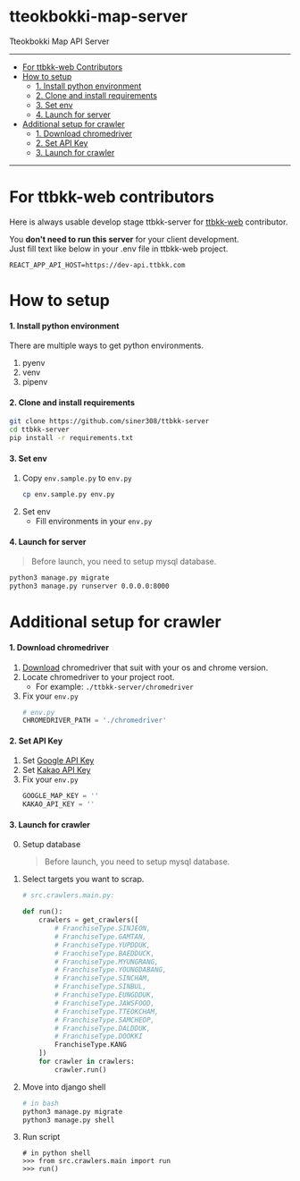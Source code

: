 # tteokbokki-map-server
Tteokbokki Map API Server

---

- [For ttbkk-web Contributors](#for-ttbkk-web-contributors)
- [How to setup](#how-to-setup)
  - [1. Install python environment](#1-install-python-environment)
  - [2. Clone and install requirements](#2-clone-and-install-requirements)
  - [3. Set env](#3-set-env)
  - [4. Launch for server](#4-launch-for-server)
- [Additional setup for crawler](#additional-setup-for-crawler)
  - [1. Download chromedriver](#1-download-chromedriver)
  - [2. Set API Key](#2-set-api-key)
  - [3. Launch for crawler](#3-launch-for-crawler)

---
# For ttbkk-web contributors
Here is always usable develop stage ttbkk-server for [ttbkk-web](https://github.com/siner308/ttbkk-web) contributor.

You **don't need to run this server** for your client development.<br>
Just fill text like below in your .env file in ttbkk-web project.

```text
REACT_APP_API_HOST=https://dev-api.ttbkk.com
```

# How to setup

#### 1. Install python environment
There are multiple ways to get python environments.
1. pyenv
2. venv
3. pipenv

#### 2. Clone and install requirements
```bash
git clone https://github.com/siner308/ttbkk-server
cd ttbkk-server
pip install -r requirements.txt
```

#### 3. Set env
1. Copy `env.sample.py` to `env.py`
    ```bash
    cp env.sample.py env.py
    ```
2. Set env
    - Fill environments in your `env.py`

#### 4. Launch for server
> Before launch, you need to setup mysql database.

```bash
python3 manage.py migrate
python3 manage.py runserver 0.0.0.0:8000
```

# Additional setup for crawler

#### 1. Download chromedriver
1. [Download](https://chromedriver.chromium.org/) chromedriver that suit with your os and chrome version.
2. Locate chromedriver to your project root.
   - For example: `./ttbkk-server/chromedriver`
3. Fix your `env.py`
    ```python
    # env.py
    CHROMEDRIVER_PATH = './chromedriver'
    ```
   
#### 2. Set API Key
1. Set [Google API Key](https://mapsplatform.google.com/)
2. Set [Kakao API Key](https://apis.map.kakao.com/web/guide/)
3. Fix your `env.py`
    ```python
    GOOGLE_MAP_KEY = ''
    KAKAO_API_KEY = ''
    ```

#### 3. Launch for crawler
0. Setup database
    > Before launch, you need to setup mysql database.

1. Select targets you want to scrap.
    ```python
    # src.crawlers.main.py:

    def run():
        crawlers = get_crawlers([
            # FranchiseType.SINJEON,
            # FranchiseType.GAMTAN,
            # FranchiseType.YUPDDUK,
            # FranchiseType.BAEDDUCK,
            # FranchiseType.MYUNGRANG,
            # FranchiseType.YOUNGDABANG,
            # FranchiseType.SINCHAM,
            # FranchiseType.SINBUL,
            # FranchiseType.EUNGDDUK,
            # FranchiseType.JAWSFOOD,
            # FranchiseType.TTEOKCHAM,
            # FranchiseType.SAMCHEOP,
            # FranchiseType.DALDDUK,
            # FranchiseType.DOOKKI
            FranchiseType.KANG
        ])
        for crawler in crawlers:
            crawler.run()
    ```

2. Move into django shell
    ```bash
    # in bash
    python3 manage.py migrate
    python3 manage.py shell
    ```

3. Run script
    ```python3
    # in python shell
    >>> from src.crawlers.main import run
    >>> run()
    ```